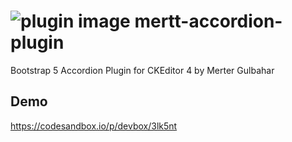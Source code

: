 # ![plugin image](https://raw.githubusercontent.com/merterr/mertt-accordion-plugin/refs/heads/main/icons/merttaccordion.png) mertt-accordion-plugin
Bootstrap 5 Accordion Plugin for CKEditor 4 by Merter Gulbahar

## Demo

https://codesandbox.io/p/devbox/3lk5nt
